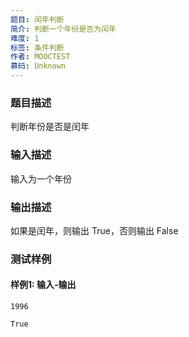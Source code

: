 ```yaml
---
题目: 闰年判断
简介: 判断一个年份是否为闰年
难度: 1
标签: 条件判断
作者: MOOCTEST
慕码: Unknown
---
```


### 题目描述

判断年份是否是闰年

### 输入描述

输入为一个年份

### 输出描述

如果是闰年，则输出 True，否则输出 False

### 测试样例

#### 样例1: 输入-输出

```
1996
```

```
True
```

